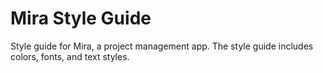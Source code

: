 # Mira Style Guide

Style guide for Mira, a project management app. The style guide includes colors, fonts, and text styles. 
